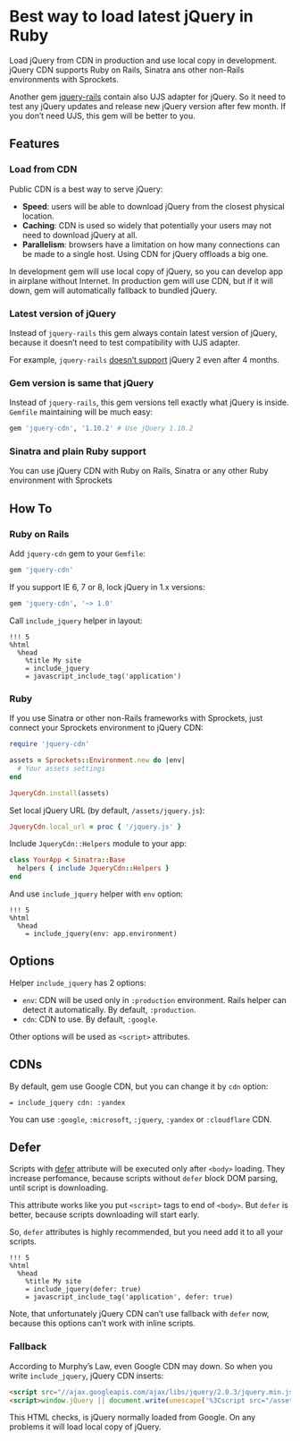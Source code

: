 # Best way to load latest jQuery in Ruby

Load jQuery from CDN in production and use local copy in development.
jQuery CDN supports Ruby on Rails, Sinatra ans other non-Rails environments
with Sprockets.

Another gem [jquery-rails](https://github.com/rails/jquery-rails) contain also
UJS adapter for jQuery. So it need to test any jQuery updates and release
new jQuery version after few month. If you don’t need UJS, this gem will be
better to you.

## Features

### Load from CDN

Public CDN is a best way to serve jQuery:

* **Speed**: users will be able to download jQuery from the closest physical
  location.
* **Caching**: CDN is used so widely that potentially your users may not need
  to download jQuery at all.
* **Parallelism**: browsers have a limitation on how many connections can
  be made to a single host. Using CDN for jQuery offloads a big one.

In development gem will use local copy of jQuery, so you can develop app
in airplane without Internet. In production gem will use CDN,
but if it will down, gem will automatically fallback to bundled jQuery.

### Latest version of jQuery

Instead of `jquery-rails` this gem always contain latest version of jQuery,
because it doesn’t need to test compatibility with UJS adapter.

For example, `jquery-rails`
[doesn’t support](https://github.com/rails/jquery-rails/issues/124)
jQuery 2 even after 4 months.

### Gem version is same that jQuery

Instead of `jquery-rails`, this gem versions tell exactly what jQuery is inside.
`Gemfile` maintaining will be much easy:

```ruby
gem 'jquery-cdn', '1.10.2' # Use jQuery 1.10.2
```

### Sinatra and plain Ruby support

You can use jQuery CDN with Ruby on Rails, Sinatra or any other Ruby environment
with Sprockets

## How To

### Ruby on Rails

Add `jquery-cdn` gem to your `Gemfile`:

```ruby
gem 'jquery-cdn'
```

If you support IE 6, 7 or 8, lock jQuery in 1.x versions:

```ruby
gem 'jquery-cdn', '~> 1.0'
```

Call `include_jquery` helper in layout:

```haml
!!! 5
%html
  %head
    %title My site
    = include_jquery
    = javascript_include_tag('application')
```

### Ruby

If you use Sinatra or other non-Rails frameworks with Sprockets,
just connect your Sprockets environment to jQuery CDN:

```ruby
require 'jquery-cdn'

assets = Sprockets::Environment.new do |env|
  # Your assets settings
end

JqueryCdn.install(assets)
```

Set local jQuery URL (by default, `/assets/jquery.js`):

```ruby
JqueryCdn.local_url = proc { '/jquery.js' }
```

Include `JqueryCdn::Helpers` module to your app:

```ruby
class YourApp < Sinatra::Base
  helpers { include JqueryCdn::Helpers }
end
```

And use `include_jquery` helper with `env` option:

```haml
!!! 5
%html
  %head
    = include_jquery(env: app.environment)
```

## Options

Helper `include_jquery` has 2 options:

* `env`: CDN will be used only in `:production` environment. Rails helper can
  detect it automatically. By default, `:production`.
* `cdn`: CDN to use. By default, `:google`.

Other options will be used as `<script>` attributes.

## CDNs

By default, gem use Google CDN, but you can change it by `cdn` option:

```haml
= include_jquery cdn: :yandex
```

You can use `:google`, `:microsoft`, `:jquery`, `:yandex` or `:cloudflare` CDN.

## Defer

Scripts with [defer](https://hacks.mozilla.org/2009/06/defer/) attribute will be
executed only after `<body>` loading. They increase perfomance, because scripts
without `defer` block DOM parsing, until script is downloading.

This attribute works like you put `<script>` tags to end of `<body>`.
But `defer` is better, because scripts downloading will start early.

So, `defer` attributes is highly recommended, but you need add it to all your
scripts.

```haml
!!! 5
%html
  %head
    %title My site
    = include_jquery(defer: true)
    = javascript_include_tag('application', defer: true)
```

Note, that unfortunately jQuery CDN can’t use fallback with `defer` now,
because this options can’t work with inline scripts.

### Fallback

According to Murphy’s Law, even Google CDN may down. So when you write
`include_jquery`, jQuery CDN inserts:

```html
<script src="//ajax.googleapis.com/ajax/libs/jquery/2.0.3/jquery.min.js"></script>
<script>window.jQuery || document.write(unescape('%3Cscript src="/assets/jquery.js">%3C/script>'))</script>
```

This HTML checks, is jQuery normally loaded from Google. On any problems it will load
local copy of jQuery.
